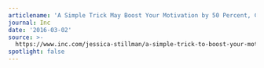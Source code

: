 ```yaml
---
articlename: 'A Simple Trick May Boost Your Motivation by 50 Percent, Courtesy of Science'
journal: Inc
date: '2016-03-02'
source: >-
  https://www.inc.com/jessica-stillman/a-simple-trick-to-boost-your-motivation-by-50-percent-courtesy-of-science.html
spotlight: false
---
```


